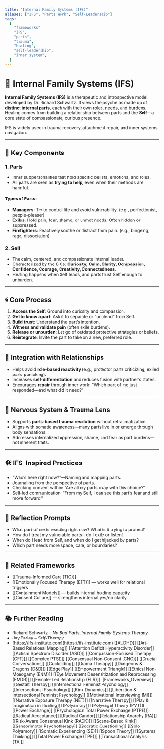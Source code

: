 ```yaml
---
title: "Internal Family Systems (IFS)"
aliases: ["IFS", "Parts Work", "Self-Leadership"]
tags:
  [
    "frameworks",
    "IFS",
    "parts",
    "trauma",
    "healing",
    "self-leadership",
    "inner system",
  ]
---
```


<!-- @format -->

# 🧩 Internal Family Systems (IFS)

**Internal Family Systems (IFS)** is a therapeutic and introspective model developed by Dr. Richard Schwartz. It views the psyche as made up of **distinct internal parts**, each with their own roles, needs, and burdens. Healing comes from building a relationship between parts and the **Self**—a core state of compassionate, curious presence.

IFS is widely used in trauma recovery, attachment repair, and inner systems navigation.

---

## 🧠 Key Components

### 1. **Parts**

- Inner subpersonalities that hold specific beliefs, emotions, and roles.
- All parts are seen as **trying to help**, even when their methods are harmful.

#### Types of Parts:

- **Managers**: Try to control life and avoid vulnerability. (e.g., perfectionist, people-pleaser)
- **Exiles**: Hold pain, fear, shame, or unmet needs. Often hidden or suppressed.
- **Firefighters**: Reactively soothe or distract from pain. (e.g., bingeing, rage, dissociation)

### 2. **Self**

- The calm, centered, and compassionate internal leader.
- Characterized by the 8 Cs: **Curiosity, Calm, Clarity, Compassion, Confidence, Courage, Creativity, Connectedness**.
- Healing happens when Self leads, and parts trust Self enough to unburden.

---

## 🌀 Core Process

1. **Access the Self**: Ground into curiosity and compassion.
2. **Get to know a part**: Ask it to separate or “unblend” from Self.
3. **Build trust**: Understand the part’s intention.
4. **Witness and validate pain** (often exile burdens).
5. **Release or unburden**: Let go of outdated protective strategies or beliefs.
6. **Reintegrate**: Invite the part to take on a new, preferred role.

---

## 🔄 Integration with Relationships

- Helps avoid **role-based reactivity** (e.g., protector parts criticizing, exiled parts panicking).
- Increases **self-differentiation** and reduces fusion with partner’s states.
- Encourages **repair** through inner work: “Which part of me just responded—and what did it need?”

---

## 🧠 Nervous System & Trauma Lens

- Supports **parts-based trauma resolution** without retraumatization.
- Aligns with somatic awareness—many parts live in or emerge through body sensations.
- Addresses internalized oppression, shame, and fear as part burdens—not inherent traits.

---

## 🛠 IFS-Inspired Practices

- “Who’s here right now?”—Naming and mapping parts.
- Journaling from the perspective of parts.
- Checking consent within: “Are all my parts okay with this choice?”
- Self-led communication: “From my Self, I can see this part’s fear and still move forward.”

---

## 💬 Reflection Prompts

- What part of me is reacting right now? What is it trying to protect?
- How do I treat my vulnerable parts—do I exile or listen?
- When do I lead from Self, and when do I get hijacked by parts?
- Which part needs more space, care, or boundaries?

---

## 🔗 Related Frameworks

- [[Trauma-Informed Care (TIC)]]
- [[Emotionally Focused Therapy (EFT)]] — works well for relational triggers
- [[Containment Models]] — builds internal holding capacity
- [[Consent Culture]] — strengthens internal yes/no clarity

---

## 📚 Further Reading

- Richard Schwartz – _No Bad Parts_, _Internal Family Systems Therapy_
- Jay Earley – _Self-Therapy_
- [https://ifs-institute.com](https://ifs-institute.com)
  [[AUDHD]]
  [[Art-Based Relational Mapping]]
  [[Attention Deficit Hyperactivity Disorder]]
  [[Autism Spectrum Disorder (ASD)]]
  [[Compassion-Focused Therapy (CFT)]]
  [[Complex PTSD]]
  [[Consensual Non-Consent (CNC)]]
  [[Crucial Conversations]]
  [[Cuckolding]]
  [[Drama Therapy]]
  [[Dungeons & Dragons (D&D)]]
  [[Edge Play]]
  [[Empowerment Triangle]]
  [[Ethical Non-Monogamy (ENM)]]
  [[Eye Movement Desensitization and Reprocessing (EMDR)]]
  [[Female-Led Relationship (FLR)]]
  [[Frameworks_Overview]]
  [[Gestalt Therapy]]
  [[Intersectional Feminist Psychology]]
  [[Intersectional Psychology]]
  [[Kink Dynamics]]
  [[Liberation & Intersectional Feminist Psychology]]
  [[Motivational Interviewing (MI)]]
  [[Narrative Exposure Therapy (NET)]]
  [[Narrative Therapy]]
  [[Play & Imagination in Healing]]
  [[Polyamory]]
  [[Polyvagal Theory (PVT)]]
  [[Power Exchange]]
  [[Psychological Total Power Exchange (PTPE)]]
  [[Radical Acceptance]]
  [[Radical Candor]]
  [[Relationship Anarchy (RA)]]
  [[Risk-Aware Consensual Kink (RACK)]]
  [[Scene-Based Kink]]
  [[Sensorimotor Psychotherapy]]
  [[Socratic Questioning]]
  [[Solo Polyamory]]
  [[Somatic Experiencing (SE)]]
  [[Spoon Theory]]
  [[Systems Thinking]]
  [[Total Power Exchange (TPE)]]
  [[Transactional Analysis (TA)]]
